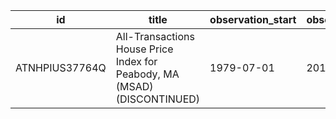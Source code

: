 | id             | title                                                                    | observation_start   | observation_end   |
|----------------|--------------------------------------------------------------------------|---------------------|-------------------|
| ATNHPIUS37764Q | All-Transactions House Price Index for Peabody, MA (MSAD) (DISCONTINUED) | 1979-07-01          | 2013-01-01        |